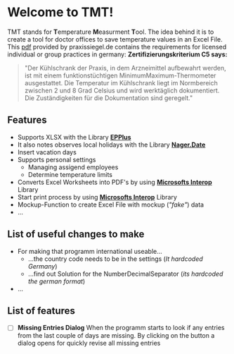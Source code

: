 # Welcome to TMT!
TMT stands for **T**emperature **M**easurment **T**ool. 
The idea behind it is to create a tool for doctor offices to save temperature values in an Excel File. 
This [pdf](https://praxissiegel.de/cms/upload/PDFs/Leitfaden_Zertifizierung_HA_vs10.pdf) provided by praxissiegel.de contains the requirements for licensed individual or group practices in germany: 
 **Zertifizierungskriterium C5 says:** 
> "Der Kühlschrank der Praxis, in dem Arzneimittel aufbewahrt werden, ist mit einem funktionstüchtigen MinimumMaximum-Thermometer ausgestattet. Die Temperatur im Kühlschrank liegt im Normbereich zwischen 2 und 8 Grad Celsius und wird werktäglich dokumentiert. Die Zuständigkeiten für die Dokumentation sind geregelt."
>  
## Features
 - Supports XLSX with the Library **[EPPlus](https://github.com/JanKallman/EPPlus)** 
 - It also notes observes local holidays with the Library **[Nager.Date](https://github.com/tinohager/Nager.Date)**
 - Insert vacation days 
 - Supports personal settings
	 - Managing assigend employees
	 - Determine temperature limits
 - Converts Excel Worksheets into PDF's  by using **[Microsofts Interop](https://docs.microsoft.com/de-de/dotnet/csharp/programming-guide/interop/how-to-access-office-onterop-objects)** Library
 - Start print process by using **[Microsofts Interop](https://docs.microsoft.com/de-de/dotnet/csharp/programming-guide/interop/how-to-access-office-onterop-objects)** Library
 - Mockup-Function to create Excel File with mockup (*"fake"*) data 
 - ...

## List of useful changes to make
 - For making that programm international useable...
	 - ...the country code needs to be in the settings (*It hardcoded Germany*) 
	 - ...find out Solution for the NumberDecimalSeparator  (*its hardcoded the german format*)
 - ...
## List of features
 - [ ] **Missing Entries Dialog** 
When the programm starts to look if any entries from the last couple of days are missing. By clicking on the button a dialog opens for quickly revise all missing entries
 
